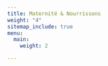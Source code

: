 ```yaml
---
title: Maternité & Nourrissons
weight: "4"
sitemap_include: true
menu:
  main:
    weight: 2

---
```

